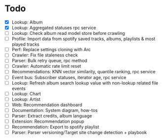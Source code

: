 # Todo

- [x] Lookup: Album
- [x] Lookup: Aggregated statuses rpc service
- [ ] Lookup: Check album read model store before crawling
- [ ] Profile: Import data from spotify saved tracks, albums, playlists & most played tracks
- [ ] Perf: Replace settings cloning with Arc
- [ ] Crawler: Fix file staleness check
- [ ] Parser: Bulk retry queue, rpc method
- [ ] Crawler: Automatic rate limit reset
- [ ] Recommendations: KNN vector similarity, quantile ranking, rpc service
- [ ] Event bus: Subscriber statuses, iterator age, rpc service
- [ ] Lookup: Refresh album search lookup value with non-lookup related file events
- [ ] Lookup: Chart
- [ ] Lookup: Artist
- [ ] Web: Recommendation dashboard
- [ ] Documentation: System diagram, how-tos
- [ ] Parser: Extract credits, album language
- [ ] Extension: Recommendation popup
- [ ] Recommendation: Export to spotify playlist
- [ ] Parser: Parser versioning/Target site change detection + playbook
